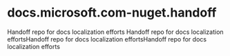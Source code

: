 # docs.microsoft.com-nuget.handoff
Handoff repo for docs localization efforts
Handoff repo for docs localization effortsHandoff repo for docs localization effortsHandoff repo for docs localization efforts